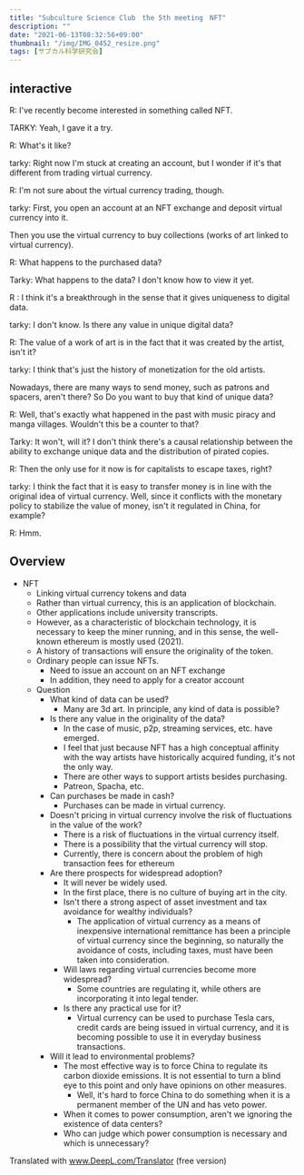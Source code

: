 ```yaml
---
title: "Subculture Science Club　the 5th meeting　NFT"
description: ""
date: "2021-06-13T08:32:56+09:00"
thumbnail: "/img/IMG_0452_resize.png"
tags: [サブカル科学研究会]
---
```

## interactive

R: I've recently become interested in something called NFT.

TARKY: Yeah, I gave it a try.

R: What's it like?

tarky: Right now I'm stuck at creating an account, but I wonder if it's that different from trading virtual currency.

R: I'm not sure about the virtual currency trading, though.

tarky: First, you open an account at an NFT exchange and deposit virtual currency into it.

Then you use the virtual currency to buy collections (works of art linked to virtual currency).

R: What happens to the purchased data?

Tarky: What happens to the data? I don't know how to view it yet.

R : I think it's a breakthrough in the sense that it gives uniqueness to digital data.

tarky: I don't know. Is there any value in unique digital data?

R: The value of a work of art is in the fact that it was created by the artist, isn't it?

tarky: I think that's just the history of monetization for the old artists.

Nowadays, there are many ways to send money, such as patrons and spacers, aren't there? So
Do you want to buy that kind of unique data?

R: Well, that's exactly what happened in the past with music piracy and manga villages. Wouldn't this be a counter to that?

Tarky: It won't, will it? I don't think there's a causal relationship between the ability to exchange unique data and the distribution of pirated copies.

R: Then the only use for it now is for capitalists to escape taxes, right?

tarky: I think the fact that it is easy to transfer money is in line with the original idea of virtual currency. Well, since it conflicts with the monetary policy to stabilize the value of money, isn't it regulated in China, for example?

R: Hmm.

## Overview
- NFT
  - Linking virtual currency tokens and data
  - Rather than virtual currency, this is an application of blockchain.
  - Other applications include university transcripts.
  - However, as a characteristic of blockchain technology, it is necessary to keep the miner running, and in this sense, the well-known ethereum is mostly used (2021).
  - A history of transactions will ensure the originality of the token.
  - Ordinary people can issue NFTs.
    - Need to issue an account on an NFT exchange
    - In addition, they need to apply for a creator account
  - Question
    - What kind of data can be used?
      - Many are 3d art. In principle, any kind of data is possible?
    - Is there any value in the originality of the data?
      - In the case of music, p2p, streaming services, etc. have emerged.
      - I feel that just because NFT has a high conceptual affinity with the way artists have historically acquired funding, it's not the only way.
      - There are other ways to support artists besides purchasing.
      - Patreon, Spacha, etc.
    - Can purchases be made in cash?
      - Purchases can be made in virtual currency.
    - Doesn't pricing in virtual currency involve the risk of fluctuations in the value of the work?
      - There is a risk of fluctuations in the virtual currency itself.
      - There is a possibility that the virtual currency will stop.
      - Currently, there is concern about the problem of high transaction fees for ethereum
    - Are there prospects for widespread adoption?
      - It will never be widely used.
      - In the first place, there is no culture of buying art in the city.
      - Isn't there a strong aspect of asset investment and tax avoidance for wealthy individuals?
        - The application of virtual currency as a means of inexpensive international remittance has been a principle of virtual currency since the beginning, so naturally the avoidance of costs, including taxes, must have been taken into consideration.
      - Will laws regarding virtual currencies become more widespread?
        - Some countries are regulating it, while others are incorporating it into legal tender.
      - Is there any practical use for it?
        - Virtual currency can be used to purchase Tesla cars, credit cards are being issued in virtual currency, and it is becoming possible to use it in everyday business transactions.
    - Will it lead to environmental problems?
      - The most effective way is to force China to regulate its carbon dioxide emissions. It is not essential to turn a blind eye to this point and only have opinions on other measures.
        - Well, it's hard to force China to do something when it is a permanent member of the UN and has veto power.
      - When it comes to power consumption, aren't we ignoring the existence of data centers?
      - Who can judge which power consumption is necessary and which is unnecessary?

Translated with www.DeepL.com/Translator (free version)